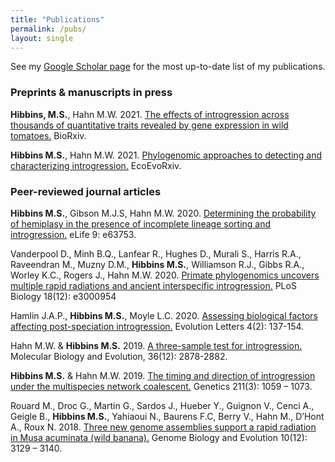 ```yaml
---
title: "Publications"
permalink: /pubs/
layout: single
---
```


See my [Google Scholar page](https://scholar.google.com/citations?user=ntv9ciwAAAAJ&hl=en)
for the most up-to-date list of my publications.

### Preprints & manuscripts in press

**Hibbins, M.S.**, Hahn M.W. 2021. [The effects of introgression across thousands of quantitative traits revealed by gene expression in wild tomatoes.](https://doi.org/10.1101/2021.07.01.450726) BioRxiv.

**Hibbins M.S.**, Hahn M.W. 2021. [Phylogenomic approaches to detecting and characterizing introgression.](https://doi.org/10.32942/osf.io/uahd8) EcoEvoRxiv.

### Peer-reviewed journal articles 

**Hibbins M.S.**, Gibson M.J.S, Hahn M.W. 2020. [Determining the probability of hemiplasy in the presence of incomplete lineage sorting and introgression.](https://doi.org/10.7554/eLife.63753) eLife 9: e63753. 

Vanderpool D., Minh B.Q., Lanfear R., Hughes D., Murali S., Harris R.A., Raveendran M., Muzny D.M., **Hibbins M.S.**, Williamson R.J., Gibbs R.A., Worley K.C., Rogers J., Hahn M.W. 2020. [Primate phylogenomics uncovers multiple rapid radiations and ancient interspecific introgression.](https://doi.org/10.1371/journal.pbio.3000954) PLoS Biology 18(12): e3000954

Hamlin J.A.P., **Hibbins M.S.**, Moyle L.C. 2020. [Assessing biological factors affecting post-speciation introgression.](https://doi.org/10.1002/evl3.159) Evolution Letters 4(2): 137-154.

Hahn M.W. & **Hibbins M.S.** 2019. [A three-sample test for introgression.](https://doi.org/10.1093/molbev/msz178) Molecular Biology and Evolution, 36(12): 2878-2882.

**Hibbins M.S.** & Hahn M.W. 2019. [The timing and direction of introgression under the multispecies network coalescent.](https://doi.org/10.1534/genetics.118.301831) Genetics 211(3): 1059 – 1073. 

Rouard M., Droc G., Martin G., Sardos J., Hueber Y., Guignon V., Cenci A., Geigle B., **Hibbins M.S.**, Yahiaoui N., Baurens F.C, Berry V., Hahn M., D’Hont A., Roux N. 2018. [Three new genome assemblies support a rapid radiation in Musa acuminata (wild banana).](https://doi.org/10.1093/gbe/evy227) Genome Biology and Evolution 10(12): 3129 – 3140. 

